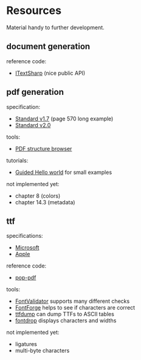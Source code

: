 # Resources

Material handy to further development.

## document generation

reference code:
- [ITextSharp](https://www.mikesdotnetting.com/article/80/create-pdfs-in-asp-net-getting-started-with-itextsharp) (nice public API)

## pdf generation

specification:
- [Standard v1.7](https://www.adobe.com/content/dam/acom/en/devnet/pdf/pdfs/PDF32000_2008.pdf) (page 570 long example)
- [Standard v2.0](https://gitlab.com/famoser/pdf-generator-research/-/blob/master/PDF%202020-2.pdf)
    
tools:
- [PDF structure browser](http://podofo.sourceforge.net/tools.html)

tutorials:
- [Guided Hello world](https://blog.idrsolutions.com/2013/01/understanding-the-pdf-file-format-overview/#helloworld) for small examples

not implemented yet:
- chapter 8 (colors)
- chapter 14.3 (metadata)

## ttf

specifications:
- [Microsoft](https://docs.microsoft.com/en-us/typography/opentype/spec/) 
- [Apple](https://developer.apple.com/fonts/TrueType-Reference-Manual/)

reference code:
- [pop-pdf](https://github.com/popphp/pop-pdf/tree/master/src/Build/Font)

tools:
- [FontValidator](https://github.com/HinTak/Font-Validator/) supports many different checks
- [FontForge](https://fontforge.org/en-US/) helps to see if characters are correct
- [ttfdump](http://manpages.ubuntu.com/manpages/trusty/man1/ttfdump.1.html) can dump TTFs to ASCII tables
- [fontdrop](https://fontdrop.info/) displays characters and widths

not implemented yet:
- ligatures
- multi-byte characters
